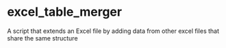 # excel_table_merger
A script that extends an Excel file by adding data from other excel files that share the same structure
